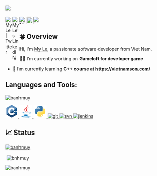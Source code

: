 ### <img src="https://media.giphy.com/media/ii0NswbQJl8PX5ZBtT/giphy.gif" width="400px">
<a href="https://twitter.com/banhmuy">
  <img align="left" alt="My Le | Twitter" width="22px" src="https://raw.githubusercontent.com/peterthehan/peterthehan/master/assets/twitter.svg" />
</a>
<a href="https://www.linkedin.com/in/lethidiemmy-gryffindor/">
  <img align="left" alt="My Le's LinkedIN" width="22px" src="https://raw.githubusercontent.com/peterthehan/peterthehan/master/assets/linkedin.svg" />
</a>
<a href="https://www.kaggle.com/banhmuy">
  <img align="left" src="https://raw.githubusercontent.com/rahuldkjain/github-profile-readme-generator/master/src/images/icons/Social/kaggle.svg" alt="My Le's kaggle" height="22" width="22" /></a>
<a href="https://auth.geeksforgeeks.org/user/diemmylethi">
  <img align="left" src="https://raw.githubusercontent.com/rahuldkjain/github-profile-readme-generator/master/src/images/icons/Social/geeks-for-geeks.svg" alt=""My Le's Geek" height="22" width="22" />
  </a>

![](https://visitor-badge.glitch.me/badge?page_id=banhmuy.banhmuy)
<br />

<h2 align="left">🍀 Overview </h2>

Hi, I'm [My Le](https://geminishark.wordpress.com/), a passionate software developer from Viet Nam.
- 👩‍💻 I’m currently working on **Gameloft for developer game**

- 🌱 I’m currently learning **C++ course at https://vietnamson.com/**

<h2 align="left">Languages and Tools:</h2>
<p><img align="center" src="https://github-readme-stats.vercel.app/api/top-langs?username=banhmuy&show_icons=true&locale=en&layout=compact&theme=gotham" alt="banhmuy" /></p>
<p align="left"> 
<a href="https://en.cppreference.com/w/" target="_blank"> 
  <img src="https://raw.githubusercontent.com/github/explore/80688e429a7d4ef2fca1e82350fe8e3517d3494d/topics/cpp/cpp.png" alt="c" width="40" height="40"/> </a> 
<a href="https://www.java.com" target="_blank"> <img src="https://raw.githubusercontent.com/devicons/devicon/master/icons/java/java-original.svg" alt="java" width="40" height="40"/> </a> 
<!-- <a href="https://www.mysql.com/" target="_blank"> <img src="https://raw.githubusercontent.com/devicons/devicon/master/icons/mysql/mysql-original-wordmark.svg" alt="mysql" width="40" height="40"/> </a> -->
<a href="https://www.python.org" target="_blank"> <img src="https://raw.githubusercontent.com/devicons/devicon/master/icons/python/python-original.svg" alt="python" width="40" height="40"/> </a>
<a href="https://git-scm.com/" target="_blank"> 
  <img src="https://www.vectorlogo.zone/logos/git-scm/git-scm-icon.svg" alt="git" width="40" height="40"/> </a>
<a href="https://subversion.apache.org/" target="_blank"> <img src="https://camo.githubusercontent.com/7a136a2a034d4c4fbf6695232573606e6de6042d06e469de487104766f97ecf3/68747470733a2f2f696d672e736869656c64732e696f2f62616467652f2d53766e2d3333333333333f7374796c653d666c6174266c6f676f3d73756276657273696f6e" alt="svn" width="60" height="40"/> </a>
  <a href="https://www.jenkins.io/" target="_blank"> <img src="https://www.jenkins.io/images/logos/jenkins/jenkins.svg" alt="jenkins" width="40" height="48"/> </a>
</p>

<h2 align="left">📈 Status</h2>

<p align="left"> <a href="https://github.com/ryo-ma/github-profile-trophy"><img src="https://github-profile-trophy.vercel.app/?username=banhmuy" alt="banhmuy" /></a> </p>
<p>&nbsp;<img align="center" src="https://github-readme-streak-stats.herokuapp.com/?user=banhmuy&&theme=gotham" alt="bnhmuy" />
</p>
<p><img align="left" src="https://github-readme-stats.vercel.app/api?username=banhmuy&show_icons=true&locale=en&theme=gotham" alt="banhmuy" />
</p>






